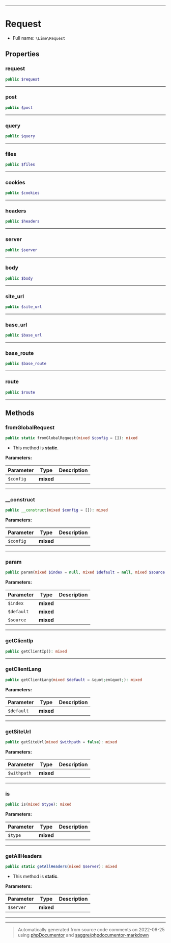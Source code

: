 ***

# Request





* Full name: `\Lime\Request`



## Properties


### request



```php
public $request
```






***

### post



```php
public $post
```






***

### query



```php
public $query
```






***

### files



```php
public $files
```






***

### cookies



```php
public $cookies
```






***

### headers



```php
public $headers
```






***

### server



```php
public $server
```






***

### body



```php
public $body
```






***

### site_url



```php
public $site_url
```






***

### base_url



```php
public $base_url
```






***

### base_route



```php
public $base_route
```






***

### route



```php
public $route
```






***

## Methods


### fromGlobalRequest



```php
public static fromGlobalRequest(mixed $config = []): mixed
```



* This method is **static**.




**Parameters:**

| Parameter | Type | Description |
|-----------|------|-------------|
| `$config` | **mixed** |  |




***

### __construct



```php
public __construct(mixed $config = []): mixed
```








**Parameters:**

| Parameter | Type | Description |
|-----------|------|-------------|
| `$config` | **mixed** |  |




***

### param



```php
public param(mixed $index = null, mixed $default = null, mixed $source = null): mixed
```








**Parameters:**

| Parameter | Type | Description |
|-----------|------|-------------|
| `$index` | **mixed** |  |
| `$default` | **mixed** |  |
| `$source` | **mixed** |  |




***

### getClientIp



```php
public getClientIp(): mixed
```











***

### getClientLang



```php
public getClientLang(mixed $default = &quot;en&quot;): mixed
```








**Parameters:**

| Parameter | Type | Description |
|-----------|------|-------------|
| `$default` | **mixed** |  |




***

### getSiteUrl



```php
public getSiteUrl(mixed $withpath = false): mixed
```








**Parameters:**

| Parameter | Type | Description |
|-----------|------|-------------|
| `$withpath` | **mixed** |  |




***

### is



```php
public is(mixed $type): mixed
```








**Parameters:**

| Parameter | Type | Description |
|-----------|------|-------------|
| `$type` | **mixed** |  |




***

### getAllHeaders



```php
public static getAllHeaders(mixed $server): mixed
```



* This method is **static**.




**Parameters:**

| Parameter | Type | Description |
|-----------|------|-------------|
| `$server` | **mixed** |  |




***


***
> Automatically generated from source code comments on 2022-06-25 using [phpDocumentor](http://www.phpdoc.org/) and [saggre/phpdocumentor-markdown](https://github.com/Saggre/phpDocumentor-markdown)

